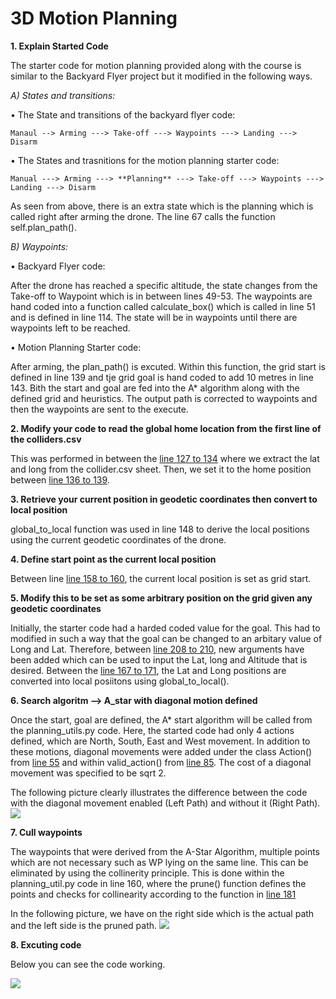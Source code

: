 # 3D Motion Planning

**1. Explain Started Code**

The starter code for motion planning provided along with the course is similar to the Backyard Flyer project but it modified in the following ways. 


*A) States and transitions:*

  • The State and transitions of the backyard flyer code: 

    Manaul --> Arming ---> Take-off ---> Waypoints ---> Landing ---> Disarm

  • The States and trasnitions for the motion planning starter code: 

    Manual ---> Arming ---> **Planning** ---> Take-off ---> Waypoints ---> Landing ---> Disarm

   As seen from above, there is an extra state which is the planning which is called right after arming the drone. The line 67 calls the function self.plan_path().


*B) Waypoints:*

  • Backyard Flyer code:
  
  After the drone has reached a specific altitude, the state changes from the Take-off to Waypoint which is in between lines 49-53. The waypoints are hand coded into a function called calculate_box() which is called in line 51 and is defined in line 114. The state will be in waypoints until there are waypoints left to be reached. 
  
  • Motion Planning Starter code:
  
  After arming, the plan_path() is excuted. Within this function, the grid start is defined in line 139 and tje grid goal is hand coded to add 10 metres in line 143. Bith the start and goal are fed into the A* algorithm along with the defined grid and heuristics. The output path is corrected to waypoints and then the waypoints are sent to the execute. 
 
 
 **2. Modify your code to read the global home location from the first line of the colliders.csv**
 
This was performed in between the [line 127 to 134](motion_planning.py#L127-L134) where we extract the lat and long from the collider.csv sheet. Then, we set it to the home position between [line 136 to 139](motion_planning.py#L136-L139).
 
 **3. Retrieve your current position in geodetic coordinates then convert to local position**
 
global_to_local function was used in line 148 to derive the local positions using the current geodetic coordinates of the drone. 

**4. Define start point as the current local position**

Between line [line 158 to 160](motion_planning.py#L158-L160), the current local position is set as grid start. 

**5. Modify this to be set as some arbitrary position on the grid given any geodetic coordinates**

Initially, the starter code had a harded coded value for the goal. This had to modified in such a way that the goal can be changed to an arbitary value of Long and Lat. Therefore, between [line 208 to 210](motion_planning.py#L208-L210), new arguments have been added which can be used to input the Lat, long and Altitude that is desired. Between the [line 167 to 171](motion_planning.py#L167-L171), the Lat and Long positions are converted into local posiitons using global_to_local(). 

**6. Search algoritm --> A_star with diagonal motion defined**

Once the start, goal are defined, the A* start algorithm will be called from the planning_utils.py code. Here, the started code had only 4 actions defined, which are North, South, East and West movement. In addition to these motions, diagonal movements were added under the class Action() from [line 55](planning_utils.py#L55) and within valid_action() from [line 85](planning_utils.py#L85). The cost of a diagonal movement was specified to be sqrt 2. 

The following picture clearly illustrates the difference between the code with the diagonal movement enabled (Left Path) and without it (Right Path). 
![](/Images/A_star.png)


**7. Cull waypoints**

The waypoints that were derived from the A-Star Algorithm, multiple points which are not necessary such as WP lying on the same line. This can be eliminated by using the collinerity principle. This is done within the planning_util.py code in line 160, where the prune() function defines the points and checks for collinearity according to the function in [line 181](planning_utils.py#L181)

In the following picture, we have on the right side which is the actual path and the left side is the pruned path. 
![](/Images/WP_1.png)


**8. Excuting code**

Below you can see the code working. 

![](/Images/Code_working.gif)
